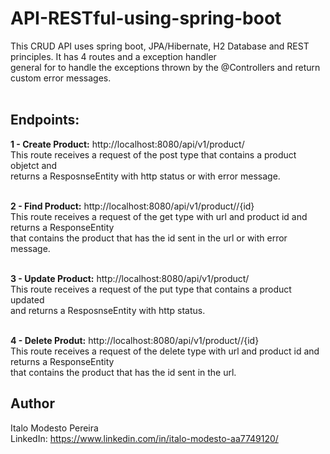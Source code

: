 # API-RESTful-using-spring-boot
This CRUD API uses spring boot, JPA/Hibernate, H2 Database and REST principles. It has 4 routes and a exception handler <br>
general for to handle the exceptions thrown by the @Controllers and return custom error messages. <br>
<br>

## Endpoints:
**1 - Create Product:** http://localhost:8080/api/v1/product/<br>
    This route receives a request of the post type that contains a product objetct and <br>
    returns a ResposnseEntity with http status or with error message.<br>
<br>
    
**2 - Find Product:** http://localhost:8080/api/v1/product//{id} <br>
    This route receives a request of the get type with url and product id and returns a ResponseEntity <br>
    that contains the product that has the id sent in the url or with error message.<br>
<br>
    
**3 - Update Product:** http://localhost:8080/api/v1/product/<br>
    This route receives a request of the put type that contains a product updated <br>
    and returns a ResposnseEntity with http status.<br>
<br>

**4 - Delete Produt:** http://localhost:8080/api/v1/product//{id}<br>
    This route receives a request of the delete type with url and product id and returns a ResponseEntity <br>
    that contains the product that has the id sent in the url.<br>
    
## Author
Italo Modesto Pereira <br>
LinkedIn: https://www.linkedin.com/in/italo-modesto-aa7749120/

